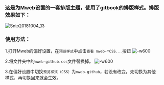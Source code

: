 
### 这是为Mweb设置的一套排版主题，使用了gitbook的排版样式。排版效果如下：
![Snip20181004_13](media/15386235736954/Snip20181004_13.png)

### 使用方法：
1.打开Mweb的偏好设置，在`预览样式`中点击`查看 mweb-*CSS...`按钮
![-w600](media/15386235736954/15386237294374.jpg)

2.将文件夹中的`mweb-github.css`文件替换掉。
![-w600](media/15386235736954/15386239980837.jpg)

3.在偏好设置中切换`预览样式（CSS）`为`mweb-github`，若没有改变，先切换为其他样式，再切换回来就会生效。




